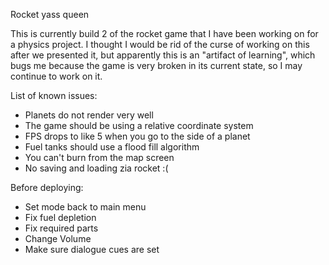 Rocket yass queen

This is currently build 2 of the rocket game that I have been working on for a physics project. I
thought I would be rid of the curse of working on this after we presented it, but apparently this is an "artifact of learning", which bugs me because the game is 
very broken in its current state, so I may continue to work on it.

List of known issues:
* Planets do not render very well
* The game should be using a relative coordinate system
* FPS drops to like 5 when you go to the side of a planet
* Fuel tanks should use a flood fill algorithm
* You can't burn from the map screen
* No saving and loading zia rocket :(

Before deploying:
* Set mode back to main menu
* Fix fuel depletion
* Fix required parts
* Change Volume
* Make sure dialogue cues are set